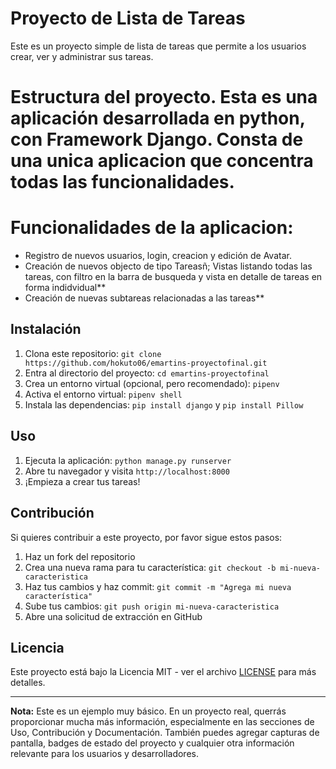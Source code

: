 # Proyecto de Lista de Tareas

Este es un proyecto simple de lista de tareas que permite a los usuarios crear, ver y administrar sus tareas.

# Estructura del proyecto. Esta es una aplicación desarrollada en python, con Framework Django.  Consta de una unica aplicacion que concentra todas las funcionalidades. 

# Funcionalidades de la aplicacion:
- Registro de nuevos usuarios, login, creacion y edición de Avatar.
- Creación de nuevos objecto de tipo Tareasñ; Vistas listando todas las tareas, con filtro en la barra de busqueda  y vista en detalle de tareas en forma indidvidual**
- Creación de nuevas subtareas relacionadas a las tareas**
## 
## Instalación

1. Clona este repositorio: `git clone https://github.com/hokuto06/emartins-proyectofinal.git`
2. Entra al directorio del proyecto: `cd emartins-proyectofinal`
3. Crea un entorno virtual (opcional, pero recomendado): `pipenv`
4. Activa el entorno virtual: `pipenv shell`
5. Instala las dependencias: `pip install django` y `pip install Pillow`

## Uso

1. Ejecuta la aplicación: `python manage.py runserver`
2. Abre tu navegador y visita `http://localhost:8000`
3. ¡Empieza a crear tus tareas!

## Contribución

Si quieres contribuir a este proyecto, por favor sigue estos pasos:

1. Haz un fork del repositorio
2. Crea una nueva rama para tu característica: `git checkout -b mi-nueva-caracteristica`
3. Haz tus cambios y haz commit: `git commit -m "Agrega mi nueva característica"`
4. Sube tus cambios: `git push origin mi-nueva-caracteristica`
5. Abre una solicitud de extracción en GitHub

## Licencia

Este proyecto está bajo la Licencia MIT - ver el archivo [LICENSE](LICENSE) para más detalles.

---

**Nota:** Este es un ejemplo muy básico. En un proyecto real, querrás proporcionar mucha más información, especialmente en las secciones de Uso, Contribución y Documentación. También puedes agregar capturas de pantalla, badges de estado del proyecto y cualquier otra información relevante para los usuarios y desarrolladores.


